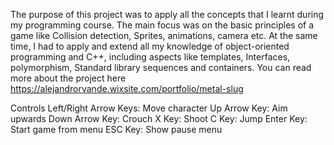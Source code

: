 The purpose of this project ​was to apply all the concepts that I learnt during my programming course. The main focus was on the basic principles of a game like Collision detection, Sprites, animations, camera etc. At the same time, I had to apply and extend all my knowledge of object-oriented programming and C++, including aspects like templates, Interfaces, polymorphism, Standard library sequences and containers.
You can read more about the project here https://alejandrorvande.wixsite.com/portfolio/metal-slug

Controls
Left/Right Arrow Keys: Move character
Up Arrow Key: Aim upwards
Down Arrow Key: Crouch
X Key: Shoot
C Key: Jump
Enter Key: Start game from menu
ESC Key: Show pause menu
